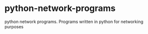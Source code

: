 # python-network-programs
python network programs. Programs written in python for networking purposes
